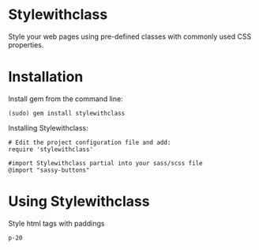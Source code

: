Stylewithclass
=========================

Style your web pages using pre-defined classes with commonly used CSS properties. 


Installation
============

Install gem from the command line:

    (sudo) gem install stylewithclass

Installing Stylewithclass:

    # Edit the project configuration file and add:
    require 'stylewithclass'

    #import Stylewithclass partial into your sass/scss file
    @import "sassy-buttons"

Using Stylewithclass
=========================

Style html tags with paddings
    
    p-20